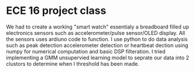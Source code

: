 # ECE 16 project class
We had to create a working "smart watch" essentialy a breadboard filled up electronics sensors such as accelerometer/pulse sensor/OLED display. All the sensors uses ardiuno  code to function. I use python to do data analysis such as peak detection accelerometer detection or heartbeat dection using numpy for numerical computation and basic DSP filteration. I tried implementing a GMM unsupervied learning model to seprate our data into 2 clustors to determine when I threshold has been made. 